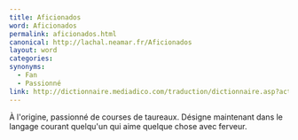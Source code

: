 ```yaml
---
title: Aficionados
word: Aficionados
permalink: aficionados.html
canonical: http://lachal.neamar.fr/Aficionados
layout: word
categories:
synonyms:
  - Fan
  - Passionné
link: http://dictionnaire.mediadico.com/traduction/dictionnaire.asp?action=1&amp;alea=2006&amp;mot=aficionados
---
```


À l'origine, passionné de courses de taureaux. Désigne maintenant dans le langage courant quelqu'un qui aime quelque chose avec ferveur.

